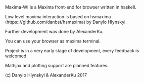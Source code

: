 
Maxima-WI is a Maxima front-end for browser written in haskell.

Low level maxima interaction is based on hsmaxima (https:://github.com/danbst/hsmaxima) by Danylo Hlynskyi.

Further development was done by AlexanderKu.

You can use your browser as maxima terminal.

Project is in a very early stage of development, every feedback is welcomed.

Mathjax and plotting support are planned features.


(c) Danylo Hlynskyi & AlexanderKu 2017
